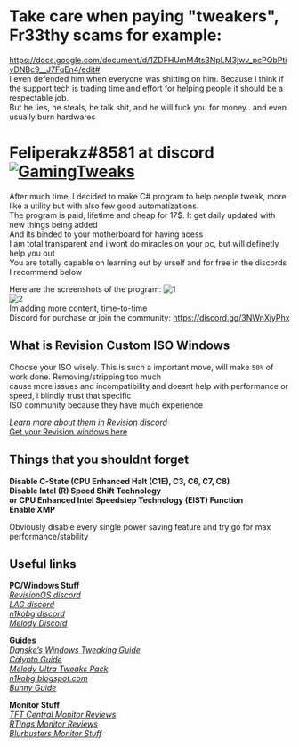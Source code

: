 # Take care when paying "tweakers", Fr33thy scams for example:<br/>
https://docs.google.com/document/d/1ZDFHUmM4ts3NpLM3jwv_pcPQbPtivDNBc9__J7FqEn4/edit#<br/>
I even defended him when everyone was shitting on him. Because I think if the support tech is trading time and 
effort for helping people it should be a respectable job.<br/>
But he lies, he steals, he talk shit, and he will fuck you for money.. and even usually burn hardwares<br/>

# Feliperakz#8581 at discord [![GamingTweaks](https://img.shields.io/badge/support-me-green.svg)](https://www.paypal.com/cgi-bin/webscr?cmd=_s-xclick&hosted_button_id=53DKRDTP43ZAG&source=url)

After much time, I decided to make C# program to help people tweak, more like a utility but with also few good automatizations.<br/>
The program is paid, lifetime and cheap for 17$. It get daily updated with new things being added<br/>
And its binded to your motherboard for having acess<br/>
I am total transparent and i wont do miracles on your pc, but will definetly help you out<br/>
You are totally capable on learning out by urself and for free in the discords I recommend below<br/>

Here are the screenshots of the program:
![1](https://media.discordapp.net/attachments/776738372990664734/779780267987566622/unknown.png) <br/>
![2](https://media.discordapp.net/attachments/776738372990664734/779576435349913600/unknown.png) <br/>
Im adding more content, time-to-time<br/>
Discord for purchase or join the community: https://discord.gg/3NWnXjyPhx<br/>


## What is Revision Custom ISO Windows
Choose your ISO wisely. This is such a important move, will make `50%` of work done. Removing/stripping too much<br/>
cause more issues and incompatibility and doesnt help with performance or speed, i blindly trust that specific<br/>
ISO community because they have much experience<br/>

[*Learn more about them in Revision discord*](https://discordapp.com/invite/CCxWegZ)<br/>
[Get your Revision windows here](https://www.revi.cc/revios/download) <br/>

## Things that you shouldnt forget

**Disable C-State (CPU Enhanced Halt (C1E), C3, C6, C7, C8)**<br/>
**Disable Intel (R) Speed Shift Technology<br/> or CPU Enhanced Intel Speedstep Technology (EIST) Function**<br/>
**Enable XMP**<br/>

Obviously disable every single power saving feature and try go for max performance/stability<br/>

##   Useful links

**PC/Windows Stuff** </br>
[*RevisionOS discord*](https://discord.gg/CCxWegZ) </br>
[*LAG discord*](https://discord.gg/PfsdHaP) </br>
[*n1kobg discord*](https://discord.gg/8KSHTZ3) </br>
[*Melody Discord*](https://discord.gg/7n5EGQ) </br>

**Guides** </br>
[*Danske’s Windows Tweaking Guide*](https://docs.google.com/document/d/18uPEXJC5LSto8x9X_GteSI58sfQLCfamDG1HNHJWrQU/edit) </br>
[*Calypto Guide*](https://docs.google.com/document/d/1c2-lUJq74wuYK1WrA_bIvgb89dUN0sj8-hO3vqmrau4/edit?usp=sharing) </br>
[*Melody Ultra Tweaks Pack*](https://sites.google.com/view/melodystweaks/) </br>
[*n1kobg.blogspot.com*](http://n1kobg.blogspot.com/) </br>
[*Bunny Guide*](https://sites.google.com/view/winshit/overview)

**Monitor Stuff** </br>
[*TFT Central Monitor Reviews*](https://www.tftcentral.co.uk/) </br>
[*RTings Monitor Reviews*](https://www.rtings.com/monitor) </br>
[*Blurbusters Monitor Stuff*](https://blurbusters.com/)
